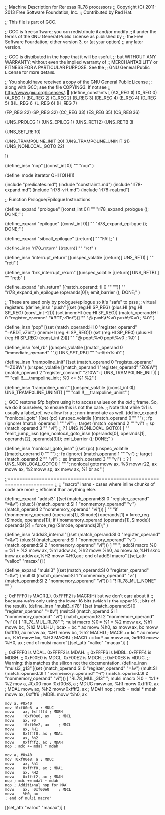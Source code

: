 ;;  Machine Description for Renesas RL78 processors
;;  Copyright (C) 2011-2013 Free Software Foundation, Inc.
;;  Contributed by Red Hat.

;; This file is part of GCC.

;; GCC is free software; you can redistribute it and/or modify
;; it under the terms of the GNU General Public License as published by
;; the Free Software Foundation; either version 3, or (at your option)
;; any later version.

;; GCC is distributed in the hope that it will be useful,
;; but WITHOUT ANY WARRANTY; without even the implied warranty of
;; MERCHANTABILITY or FITNESS FOR A PARTICULAR PURPOSE.  See the
;; GNU General Public License for more details.

;; You should have received a copy of the GNU General Public License
;; along with GCC; see the file COPYING3.  If not see
;; <http://www.gnu.org/licenses/>.

(define_constants
  [
   (AX_REG 0)
   (X_REG 0)
   (A_REG 1)
   (BC_REG 2)
   (C_REG 2)
   (B_REG 3)
   (DE_REG 4)
   (E_REG 4)
   (D_REG 5)
   (HL_REG 6)
   (L_REG 6)
   (H_REG 7)

   (FP_REG 22)
   (SP_REG 32)
   (CC_REG 33)
   (ES_REG 35)
   (CS_REG 36)

   (UNS_PROLOG	1)
   (UNS_EPILOG	1)
   (UNS_RETI	2)
   (UNS_RETB	3)

   (UNS_SET_RB	10)

   (UNS_TRAMPOLINE_INIT		20)
   (UNS_TRAMPOLINE_UNINIT	21)
   (UNS_NONLOCAL_GOTO		22)

   ])

(define_insn "nop"
  [(const_int 0)]
  ""
  "nop"
  )

(define_mode_iterator QHI [QI HI])

(include "predicates.md")
(include "constraints.md")
(include "rl78-expand.md")
(include "rl78-virt.md")
(include "rl78-real.md")


;; Function Prologue/Epilogue Instructions

(define_expand "prologue"
  [(const_int 0)]
  ""
  "rl78_expand_prologue (); DONE;"
)

(define_expand "epilogue"
  [(const_int 0)]
  ""
  "rl78_expand_epilogue (); DONE;"
)

(define_expand "sibcall_epilogue"
  [(return)]
  ""
  "FAIL;"
)

(define_insn "rl78_return"
  [(return)]
  ""
  "ret"
)

(define_insn "interrupt_return"
  [(unspec_volatile [(return)] UNS_RETI) ]
  ""
  "reti"
)

(define_insn "brk_interrupt_return"
  [(unspec_volatile [(return)] UNS_RETB) ]
  ""
  "retb"
)

(define_expand "eh_return"
  [(match_operand:HI 0 "" "")]
  ""
  "rl78_expand_eh_epilogue (operands[0]);
   emit_barrier ();
   DONE;"
)

;; These are used only by prologue/epilogue so it's "safe" to pass
;; virtual registers.
(define_insn "push"
  [(set (reg:HI SP_REG)
	(plus:HI (reg:HI SP_REG)
		  (const_int -2)))
   (set (mem:HI (reg:HI SP_REG))
	(match_operand:HI 0 "register_operand" "ABDT,vZint"))]
  ""
  "@
   push\t%v0
   push\t%v0 ; %0"
)

(define_insn "pop"
  [(set (match_operand:HI 0 "register_operand" "=ABDT,vZint")
	(mem:HI (reg:HI SP_REG)))
   (set (reg:HI SP_REG)
	(plus:HI (reg:HI SP_REG)
		    (const_int 2)))]
  ""
  "@
   pop\t%v0
   pop\t%v0 ; %0"
)

(define_insn "sel_rb"
  [(unspec_volatile [(match_operand 0 "immediate_operand" "")] UNS_SET_RB)]
  ""
  "sel\trb%u0"
  )

(define_insn "trampoline_init"
  [(set (match_operand 0 "register_operand" "=Z08W")
	(unspec_volatile [(match_operand 1 "register_operand" "Z08W")
			  (match_operand 2 "register_operand" "Z10W")
			  ] UNS_TRAMPOLINE_INIT))
   ]
  ""
  "call !!___trampoline_init ; %0 <= %1 %2"
  )

(define_insn "trampoline_uninit"
  [(unspec_volatile [(const_int 0)] UNS_TRAMPOLINE_UNINIT)
   ]
  ""
  "call !!___trampoline_uninit"
  )

;; GCC restores $fp *before* using it to access values on the *old*
;; frame.  So, we do it ourselves, to ensure this is not the case.
;; Note that while %1 is usually a label_ref, we allow for a
;; non-immediate as well.
(define_expand "nonlocal_goto"
  [(set (pc)
	(unspec_volatile [(match_operand 0 "" "") ;; fp (ignore)
			  (match_operand 1 "" "vi") ;; target
			  (match_operand 2 "" "vi") ;; sp
			  (match_operand 3 "" "vi") ;; ?
			  ] UNS_NONLOCAL_GOTO))
   ]
  ""
  "emit_jump_insn (gen_nonlocal_goto_insn (operands[0], operands[1], operands[2], operands[3]));
   emit_barrier ();
   DONE;"
  )

(define_insn "nonlocal_goto_insn"
  [(set (pc)
	(unspec_volatile [(match_operand 0 "" "") ;; fp (ignore)
			  (match_operand 1 "" "vi") ;; target
			  (match_operand 2 "" "vi") ;; sp
			  (match_operand 3 "" "vi") ;; ?
			  ] UNS_NONLOCAL_GOTO))
   ]
  ""
  "; nonlocal goto
	movw	ax, %3
	movw	r22, ax
	movw	ax, %2
	movw	sp, ax
	movw	ax, %1
	br	ax
"
  )

;;======================================================================
;;
;; "macro" insns - cases where inline chunks of code are more
;; efficient than anything else.

(define_expand "addsi3"
  [(set (match_operand:SI          0 "register_operand" "=&v")
	(plus:SI (match_operand:SI 1 "nonmemory_operand" "vi")
		 (match_operand    2 "nonmemory_operand" "vi")))
   ]
  ""
  "if (!nonmemory_operand (operands[1], SImode))
     operands[1] = force_reg (SImode, operands[1]);
   if (!nonmemory_operand (operands[1], SImode))
     operands[2] = force_reg (SImode, operands[2]);"
)

(define_insn "addsi3_internal"
  [(set (match_operand:SI          0 "register_operand" "=&v")
	(plus:SI (match_operand:SI 1 "nonmemory_operand" "vi")
		 (match_operand:SI 2 "nonmemory_operand" "vi")))
   ]
  ""
  "; addSI macro %0 = %1 + %2
	movw	ax, %h1
	addw	ax, %h2
	movw	%h0, ax
	movw	ax,%H1
	sknc
	incw	ax
	addw	ax,%H2
	movw	%H0,ax
	; end of addSI macro"
  [(set_attr "valloc" "macax")]
)

(define_expand "mulsi3"
  [(set (match_operand:SI          0 "register_operand" "=&v")
	(mult:SI (match_operand:SI 1 "nonmemory_operand" "vi")
		 (match_operand:SI 2 "nonmemory_operand" "vi")))
   ]
  "! RL78_MUL_NONE"
  ""
)

;; 0xFFFF0 is MACR(L).  0xFFFF2 is MACR(H) but we don't care about it
;; because we're only using the lower 16 bits (which is the upper 16
;; bits of the result).
(define_insn "mulsi3_rl78"
  [(set (match_operand:SI          0 "register_operand" "=&v")
	(mult:SI (match_operand:SI 1 "nonmemory_operand" "vi")
		 (match_operand:SI 2 "nonmemory_operand" "vi")))
   ]
  "RL78_MUL_RL78"
  "; mulsi macro %0 = %1 * %2
	movw	ax, %h1
	movw	bc, %h2
	MULHU	; bcax = bc * ax
	movw	%h0, ax
	movw	ax, bc
	movw	0xffff0, ax
	movw	ax, %H1
	movw	bc, %h2
	MACHU	; MACR += bc * ax
	movw	ax, %h1
	movw	bc, %H2
	MACHU	; MACR += bc * ax
	movw	ax, 0xffff0
	movw	%H0, ax
	; end of mulsi macro"
  [(set_attr "valloc" "macax")]
  )

;; 0xFFFF0 is MDAL.  0xFFFF2 is MDAH.
;; 0xFFFF6 is MDBL.  0xFFFF4 is MDBH.
;; 0xF00E0 is MDCL.  0xF00E2 is MDCH.
;; 0xF00E8 is MDUC.
;; Warning: this matches the silicon not the documentation.
(define_insn "mulsi3_g13"
  [(set (match_operand:SI          0 "register_operand" "=&v")
	(mult:SI (match_operand:SI 1 "nonmemory_operand" "vi")
		 (match_operand:SI 2 "nonmemory_operand" "vi")))
   ]
  "RL78_MUL_G13"
  "; mulsi macro %0 = %1 * %2
	mov	a, #0x00
	mov	!0xf00e8, a	; MDUC
	movw	ax, %h1
	movw	0xffff0, ax	; MDAL
	movw	ax, %h2
	movw	0xffff2, ax	; MDAH
	nop	; mdb = mdal * mdah
	movw	ax, 0xffff6	; MDBL
	movw	%h0, ax

	mov	a, #0x40
	mov	!0xf00e8, a	; MDUC
	movw	ax, 0xffff4	; MDBH
	movw	!0xf00e0, ax	; MDCL
	movw	ax, #0
	movw	!0xf00e2, ax	; MDCL
	movw	ax, %H1
	movw	0xffff0, ax	; MDAL
	movw	ax, %h2
	movw	0xffff2, ax	; MDAH
	nop	; mdc += mdal * mdah

	mov	a, #0x40
	mov	!0xf00e8, a	; MDUC
	movw	ax, %h1
	movw	0xffff0, ax	; MDAL
	movw	ax, %H2
	movw	0xffff2, ax	; MDAH
	nop	; mdc += mdal * mdah
	nop	; Additional nop for MAC
	movw	ax, !0xf00e0	; MDCL
	movw	%H0, ax
	; end of mulsi macro"
  [(set_attr "valloc" "macax")]
  )
